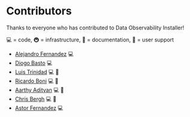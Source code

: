# Contributors

Thanks to everyone who has contributed to Data Observability Installer!

💻 = code, 🚇 = infrastructure, 📖 = documentation, 💬 = user support

- [Alejandro Fernandez](https://www.linkedin.com/in/afabriciof) 💻
- [Diogo Basto](https://www.linkedin.com/in/diogo-t-basto/) 💻
- [Luis Trinidad](https://www.linkedin.com/in/strinidad) 💻 📖
- [Ricardo Boni](https://www.linkedin.com/in/ricardo-boni-9b15744/) 💻 📖
- [Aarthy Adityan](https://www.linkedin.com/in/aarthyadityan) 💻 📖
- [Chris Bergh](https://www.linkedin.com/in/chrisbergh/) 💻 📖
- [Astor Fernandez](https://www.linkedin.com/in/astorfernandez/) 💻